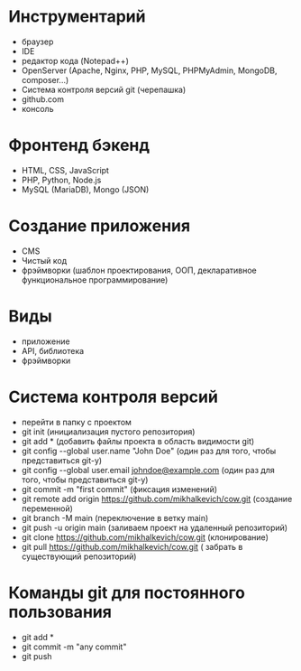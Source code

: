 # Инструментарий
- браузер
- IDE
- редактор кода (Notepad++)
- OpenServer (Apache, Nginx, PHP, MySQL, PHPMyAdmin, MongoDB, composer...)
- Система контроля версий git (черепашка)
- github.com
- консоль

# Фронтенд бэкенд
- HTML, CSS, JavaScript
- PHP, Python, Node.js
- MySQL (MariaDB), Mongo (JSON)

# Создание приложения
- CMS 
- Чистый код
- фрэймворки (шаблон проектирования, ООП, декларативное функциональное программирование)

# Виды
- приложение
- API, библиотека
- фрэймворки

# Система контроля версий
- перейти в папку с проектом
- git init (инициализация пустого репозитория)
- git add * (добавить файлы проекта в область видимости git)
- git config --global user.name "John Doe" (один раз для того, чтобы представиться git-у)
- git config --global user.email johndoe@example.com (один раз для того, чтобы представиться git-у)
- git commit -m "first commit" (фиксация изменений)
- git remote add origin https://github.com/mikhalkevich/cow.git (создание переменной)
- git branch -M main (переключение в ветку main)
- git push -u origin main (заливаем проект на удаленный репозиторий)
- git clone https://github.com/mikhalkevich/cow.git (клонирование)
- git pull https://github.com/mikhalkevich/cow.git ( забрать в существующий репозиторий)

# Команды git для постоянного пользования
- git add *
- git commit -m "any commit"
- git push